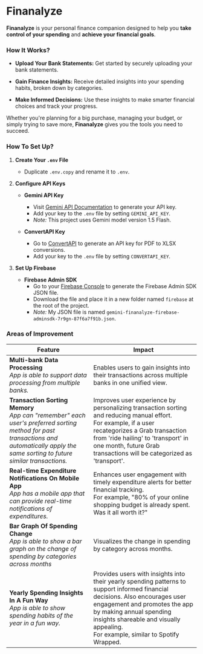 # Finanalyze

**Finanalyze** is your personal finance companion designed to help you **take control of your spending** and **achieve your financial goals**.

### How It Works?

-  **Upload Your Bank Statements:** Get started by securely uploading your bank statements.

-  **Gain Finance Insights:** Receive detailed insights into your spending habits, broken down by categories.

-  **Make Informed Decisions:** Use these insights to make smarter financial choices and track your progress.

Whether you're planning for a big purchase, managing your budget, or simply trying to save more, **Finanalyze** gives you the tools you need to succeed.

### How To Set Up?

1. **Create Your `.env` File**
   - Duplicate `.env.copy` and rename it to `.env`.

2. **Configure API Keys**

   - **Gemini API Key**  
     - Visit [Gemini API Documentation](https://ai.google.dev/gemini-api/docs) to generate your API key.
     - Add your key to the `.env` file by setting `GEMINI_API_KEY`.
     - *Note:* This project uses Gemini model version 1.5 Flash.

   - **ConvertAPI Key**  
     - Go to [ConvertAPI](https://www.convertapi.com/) to generate an API key for PDF to XLSX conversions.
     - Add your key to the `.env` file by setting `CONVERTAPI_KEY`.

3. **Set Up Firebase**

   - **Firebase Admin SDK**  
     - Go to your [Firebase Console](https://console.firebase.google.com/) to generate the Firebase Admin SDK JSON file.
     - Download the file and place it in a new folder named `firebase` at the root of the project.
     - *Note:* My JSON file is named `gemini-finanalyze-firebase-adminsdk-7r9gn-87f6a7f91b.json`.

### Areas of Improvement

| **Feature**          | **Impact**                      |
|----------------------|---------------------------------|
| **Multi-bank Data Processing**<br><i>App is able to support data processing from multiple banks.<i> | Enables users to gain insights into their transactions across multiple banks in one unified view. |
| **Transaction Sorting Memory**<br><i>App can "remember" each user's preferred sorting method for past transactions and automatically apply the same sorting to future similar transactions.<i> | Improves user experience by personalizing transaction sorting and reducing manual effort.<br>For example, if a user recategorizes a Grab transaction from 'ride hailing' to 'transport' in one month, future Grab transactions will be categorized as 'transport'. |
| **Real-time Expenditure Notifications On Mobile App**<br><i>App has a mobile app that can provide real-time notifications of expenditures.<i> | Enhances user engagement with timely expenditure alerts for better financial tracking.<br>For example, "80% of your online shopping budget is already spent. Was it all worth it?" |
| **Bar Graph Of Spending Change** <br><i>App is able to show a bar graph on the change of spending by categories across months<i> | Visualizes the change in spending by category across months. |
| **Yearly Spending Insights In A Fun Way** <br><i>App is able to show spending habits of the year in a fun way.<i> | Provides users with insights into their yearly spending patterns to support informed financial decisions. Also encourages user engagement and promotes the app by making annual spending insights shareable and visually appealing.<br> For example, similar to Spotify Wrapped. |
